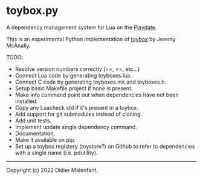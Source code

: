 # toybox.py

A dependency management system for Lua on the [Playdate](https://play.date).

This is an experimental Python implementation of [toybox](https://github.com/jm/toybox) by Jeremy McAnally.

TODO:

* Resolve version numbers correctly (>=, <=, etc...)
* Connect Lua code by generating toyboxes.lua.
* Connect C code by generating toyboxes.mk and toyboxes.h.
* Setup basic Makefile project if none is present.
* Make info command point out when dependencies have not been installed.
* Copy any Luacheck std if it's present in a toybox.
* Add support for git submodules instead of cloning.
* Add unit tests.
* Implement update single dependency command.
* Documentation.
* Make it available on pip.
* Set up a toybox registery (toystore?) on Github to refer to dependencies with a single name (i.e. pdutility).

* * *

Copyright (c) 2022 Didier Malenfant.
